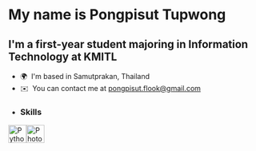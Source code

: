 My name is Pongpisut Tupwong
=========================================================================================================================================

I'm a first-year student majoring in Information Technology at KMITL
--------------------------------------------------------------------

*   🌍  I'm based in Samutprakan, Thailand
*   ✉️  You can contact me at [pongpisut.flook@gmail.com](mailto:pongpisut.flook@gmail.com)
*   ### Skills 
<p align="left">
<a href="https://www.python.org/" target="_blank" rel="noreferrer"><img src="https://raw.githubusercontent.com/danielcranney/readme-generator/main/public/icons/skills/python-colored.svg" width="36" height="36" alt="Python" /></a><a href="https://www.adobe.com/uk/products/photoshop.html" target="_blank" rel="noreferrer"><img src="https://raw.githubusercontent.com/danielcranney/readme-generator/main/public/icons/skills/photoshop-colored.svg" width="36" height="36" alt="Photoshop" /></a>
                    </p>
                    

